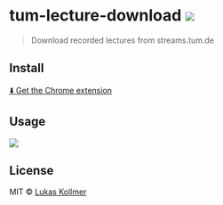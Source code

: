 # tum-lecture-download [![](https://img.shields.io/chrome-web-store/v/jlbncgdbgjgdimjnihmniommnbhddajf.svg)](https://chrome.google.com/webstore/detail/tum-lecture-download/jlbncgdbgjgdimjnihmniommnbhddajf)

> Download recorded lectures from streams.tum.de

## Install

[⬇️ Get the Chrome extension](https://chrome.google.com/webstore/detail/tum-lecture-download/jlbncgdbgjgdimjnihmniommnbhddajf)


## Usage

![](https://files.lukaskollmer.me/embed/tum-lecture-download.png)



## License

MIT © [Lukas Kollmer](https://lukaskollmer.me)
